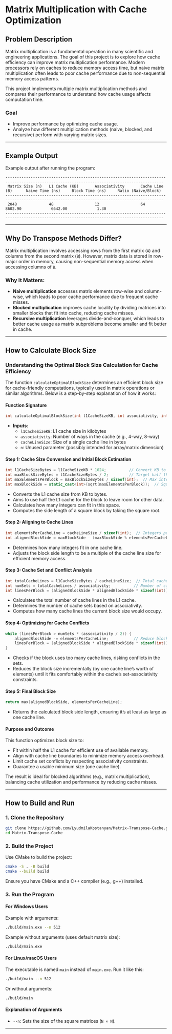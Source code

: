 # Matrix Multiplication with Cache Optimization

## Problem Description
Matrix multiplication is a fundamental operation in many scientific and engineering applications. The goal of this project is to explore how cache efficiency can improve matrix multiplication performance. Modern processors rely on caches to reduce memory access time, but naive matrix multiplication often leads to poor cache performance due to non-sequential memory access patterns.

This project implements multiple matrix multiplication methods and compares their performance to understand how cache usage affects computation time.

### Goal
- Improve performance by optimizing cache usage.
- Analyze how different multiplication methods (naive, blocked, and recursive) perform with varying matrix sizes.

---

## Example Output
Example output after running the program:
```
-------------------------------------------------------------------------------------------------------------------------------------------
 Matrix Size (n)   L1 Cache (KB)       Associativity       Cache Line (B)      Naive Time (ns)     Block Time (ns)     Ratio (Naive/Block) 
-------------------------------------------------------------------------------------------------------------------------------------------
 2048              48                  12                  64                  8602.90             6642.00             1.30
-------------------------------------------------------------------------------------------------------------------------------------------
```

---

## Why Do Transpose Methods Differ?
Matrix multiplication involves accessing rows from the first matrix (`A`) and columns from the second matrix (`B`). However, matrix data is stored in row-major order in memory, causing non-sequential memory access when accessing columns of `B`. 

### Why It Matters:
- **Naive multiplication** accesses matrix elements row-wise and column-wise, which leads to poor cache performance due to frequent cache misses.
- **Blocked multiplication** improves cache locality by dividing matrices into smaller blocks that fit into cache, reducing cache misses.
- **Recursive multiplication** leverages divide-and-conquer, which leads to better cache usage as matrix subproblems become smaller and fit better in cache.

---
## How to Calculate Block Size
### Understanding the Optimal Block Size Calculation for Cache Efficiency

The function `calculateOptimalBlockSize` determines an efficient block size for cache-friendly computations, typically used in matrix operations or similar algorithms. Below is a step-by-step explanation of how it works:

#### Function Signature
```cpp
int calculateOptimalBlockSize(int l1CacheSizeKB, int associativity, int cacheLineSize, int n)
```
- **Inputs**:
  - `l1CacheSizeKB`: L1 cache size in kilobytes
  - `associativity`: Number of ways in the cache (e.g., 4-way, 8-way)
  - `cacheLineSize`: Size of a single cache line in bytes
  - `n`: Unused parameter (possibly intended for array/matrix dimension)

#### Step 1: Cache Size Conversion and Initial Block Estimation
```cpp
int l1CacheSizeBytes = l1CacheSizeKB * 1024;          // Convert KB to bytes
int maxBlockSizeBytes = l1CacheSizeBytes / 2;         // Target half the L1 cache
int maxElementsPerBlock = maxBlockSizeBytes / sizeof(int);  // Max integers in block
int maxBlockSide = static_cast<int>(sqrt(maxElementsPerBlock));  // Square block side
```
- Converts the L1 cache size from KB to bytes.
- Aims to use half the L1 cache for the block to leave room for other data.
- Calculates how many integers can fit in this space.
- Computes the side length of a square block by taking the square root.

#### Step 2: Aligning to Cache Lines
```cpp
int elementsPerCacheLine = cacheLineSize / sizeof(int);  // Integers per cache line
int alignedBlockSide = maxBlockSide - (maxBlockSide % elementsPerCacheLine);  // Align block
```
- Determines how many integers fit in one cache line.
- Adjusts the block side length to be a multiple of the cache line size for efficient memory access.

#### Step 3: Cache Set and Conflict Analysis
```cpp
int totalCacheLines = l1CacheSizeBytes / cacheLineSize;  // Total cache lines
int numSets = totalCacheLines / associativity;          // Number of cache sets
int linesPerBlock = (alignedBlockSide * alignedBlockSide * sizeof(int)) / cacheLineSize;  // Lines used
```
- Calculates the total number of cache lines in the L1 cache.
- Determines the number of cache sets based on associativity.
- Computes how many cache lines the current block size would occupy.

#### Step 4: Optimizing for Cache Conflicts
```cpp
while (linesPerBlock > numSets * (associativity / 2)) {
    alignedBlockSide -= elementsPerCacheLine;           // Reduce block size
    linesPerBlock = (alignedBlockSide * alignedBlockSide * sizeof(int)) / cacheLineSize;  // Recalculate
}
```
- Checks if the block uses too many cache lines, risking conflicts in the sets.
- Reduces the block size incrementally (by one cache line’s worth of elements) until it fits comfortably within the cache’s set-associativity constraints.

#### Step 5: Final Block Size
```cpp
return max(alignedBlockSide, elementsPerCacheLine);
```
- Returns the calculated block side length, ensuring it’s at least as large as one cache line.

#### Purpose and Outcome
This function optimizes block size to:
- Fit within half the L1 cache for efficient use of available memory.
- Align with cache line boundaries to minimize memory access overhead.
- Limit cache set conflicts by respecting associativity constraints.
- Guarantee a usable minimum size (one cache line).

The result is ideal for blocked algorithms (e.g., matrix multiplication), balancing cache utilization and performance by reducing cache misses.

---

## How to Build and Run

### 1. Clone the Repository
```bash
git clone https://github.com/LyudmilaKostanyan/Matrix-Transpose-Cache.git
cd Matrix-Transpose-Cache
```

### 2. Build the Project
Use CMake to build the project:
```bash
cmake -S . -B build
cmake --build build
```
Ensure you have CMake and a C++ compiler (e.g., g++) installed.

### 3. Run the Program

#### For Windows Users
Example with arguments:
```bash
./build/main.exe --n 512
```
Example without arguments (uses default matrix size):
```bash
./build/main.exe
```

#### For Linux/macOS Users
The executable is named `main` instead of `main.exe`. Run it like this:
```bash
./build/main --n 512
```
Or without arguments:
```bash
./build/main
```

#### Explanation of Arguments
- `--n`: Sets the size of the square matrices (`N × N`).

---
